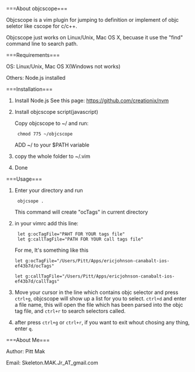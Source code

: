 ===About objcscope===

Objcscope is a vim plugin for jumping to definition or implement of objc seletor
like cscope for c/c++.

Objcscope just works on Linux/Unix, Mac OS X, becuase it use the "find" command
line to search path.

===Requirements===

OS: Linux/Unix, Mac OS X(Windows not works)

Others: Node.js installed

===Installation===

1. Install Node.js
   See this page: https://github.com/creationix/nvm

2. Install objcscope script(javascript)

   Copy objcscope to ~/ and run:

  		chmod 775 ~/objcscope

   ADD ~/ to your $PATH variable

3. copy the whole folder to ~/.vim

4. Done

===Usage===

1. Enter your directory and run

  		objcsope . 
  	This command will create "ocTags" in current directory

2. in your vimrc add this line:

  		let g:ocTagFile="PAHT FOR YOUR tags file"
  		let g:callTagFile="PATH FOR YOUR call tags file"

	For me, It's something like this  	
	
  	`let g:ocTagFile="/Users/Pitt/Apps/ericjohnson-canabalt-ios-ef43b7d/ocTags"`
  		
	`let g:callTagFile="/Users/Pitt/Apps/ericjohnson-canabalt-ios-ef43b7d/callTags"`

3. Move your cursor in the line which contains objc selector and press `ctrl+g`,
objcscope will show up a list for you to select.
`ctrl+d` and enter a file name, this will open the file which has been parsed into the objc tag file, and `ctrl+r` to search selectors called.

4. after press `ctrl+g` or `ctrl+r`, if you want to exit whout chosing any thing, enter `q`.

===About Me===

Author: Pitt Mak

Email: Skeleton.MAK.Jr_AT_gmail.com


